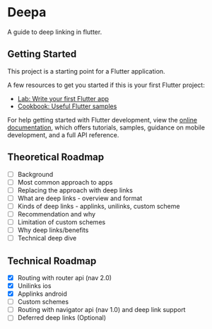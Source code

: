 # Deepa

A guide to deep linking in flutter.

## Getting Started

This project is a starting point for a Flutter application.

A few resources to get you started if this is your first Flutter project:

- [Lab: Write your first Flutter app](https://docs.flutter.dev/get-started/codelab)
- [Cookbook: Useful Flutter samples](https://docs.flutter.dev/cookbook)

For help getting started with Flutter development, view the
[online documentation](https://docs.flutter.dev/), which offers tutorials,
samples, guidance on mobile development, and a full API reference.

## Theoretical Roadmap
- [ ] Background
- [ ] Most common approach to apps
- [ ] Replacing the approach with deep links
- [ ] What are deep links - overview and format
- [ ] Kinds of deep links - applinks, unilinks, custom scheme
- [ ] Recommendation and why
- [ ] Limitation of custom schemes
- [ ] Why deep links/benefits
- [ ] Technical deep dive

## Technical Roadmap
- [x] Routing with router api (nav 2.0)
- [x] Unilinks ios
- [x] Applinks android
- [ ] Custom schemes
- [ ] Routing with navigator api (nav 1.0) and deep link support
- [ ] Deferred deep links (Optional)
